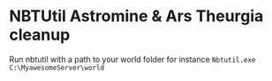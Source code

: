 # NBTUtil Astromine & Ars Theurgia cleanup

Run nbtutil with a path to your world folder for instance `Nbtutil.exe C:\MyawesomeServer\world`